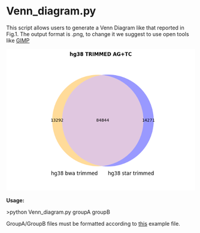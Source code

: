 <h1>Venn_diagram.py</h1>
<p align-text="justify">This script allows users to generate a Venn Diagram like that reported in Fig.1.
The output format is .png, to change it we suggest to use open tools like <a href="https://www.gimp.org/">GIMP</a></p>
<img src="./hg38 bwa trimmedVShg38 star trimmed.png" alt="Venn_Diagram">
<p><b>Usage:</b></p>
>python Venn_diagram.py groupA groupB

GroupA/GroupB files must be formatted according to <a href="./SRR607967_hg38_bwa_trimmed.edi.fltrd_wgs_AGTC">this</a> example file.
